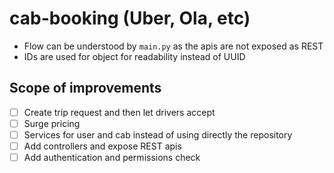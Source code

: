 # cab-booking (Uber, Ola, etc)

- Flow can be understood by `main.py` as the apis are not exposed as REST
- IDs are used for object for readability instead of UUID

## Scope of improvements

- [ ] Create trip request and then let drivers accept 
- [ ] Surge pricing
- [ ] Services for user and cab instead of using directly the repository
- [ ] Add controllers and expose REST apis
- [ ] Add authentication and permissions check